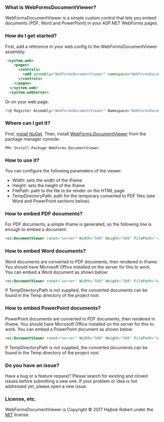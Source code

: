﻿### What is WebFormsDocumentViewer?
WebFormsDocumentViewer is a simple custom control that lets you embed documents (PDF, Word and PowerPoint) in your ASP.NET WebForms pages.

### How do I get started?
First, add a reference in your web.config to the WebFormsDocumentViewer assembly:

```xml
 <system.web>
    <pages>
      <controls>
        <add assembly="WebFormsDocumentViewer" namespace="WebFormsDocumentViewer" tagPrefix="cc" />
      </controls>
    </pages>
  </system.web>
  <system.webServer>
```

Or on your web page:

```csharp
<%@ Register Assembly="WebFormsDocumentViewer" Namespace="WebFormsDocumentViewer" TagPrefix="cc" %>
```

### Where can I get it?
First, [install NuGet](http://docs.nuget.org/docs/start-here/installing-nuget). Then, install [WebForms.DocumentViewer](https://www.nuget.org/packages/WebForms.DocumentViewer/) from the package manager console:

```
PM> Install-Package WebForms.DocumentViewer
```

### How to use it?
You can configure the following parameters of the viewer:
* Width: sets the width of the iframe
* Height: sets the height of the iframe
* FilePath: path to the file to be render on the HTML page
* TempDirectoryPath: path for the temporary converted to PDF files (see Word and PowerPoint sections below).

### How to embed PDF documents?
For PDF documents, a simple iframe is generated, so the following line is enough to embed a document:

```html
<cc:DocumentViewer runat="server" Width="500" Height="500" FilePath="~/sample.pdf" />
```

### How to embed Word documents?
Word documents are converted to PDF documents, then rendered in iframe. You should have Microsoft Office installed on the server for this to work.
You can embed a Word document as shown below:

```html
<cc:DocumentViewer runat="server" Width="500" Height="500" FilePath="sample.docx" TempDirectoryPath="~/TempFiles" />
```

If TempDirectoryPath is not supplied, the converted documents can be found in the Temp directory of the project root.


### How to embed PowerPoint documents?
PowerPoint documents are converted to PDF documents, then rendered in iframe. You should have Microsoft Office installed on the server for this to work.
You can embed a PowerPoint document as shown below:

```html
<cc:DocumentViewer runat="server" Width="500" Height="500" FilePath="sample.docx" TempDirectoryPath="~/TempFiles" />
```

If TempDirectoryPath is not supplied, the converted documents can be found in the Temp directory of the project root.

### Do you have an issue?
Have a bug or a feature request? Please search for existing and closed issues before submitting a new one. If your problem or idea is not addressed yet, please open a new issue.

### License, etc.
WebFormsDocumentViewer is Copyright © 2017 Hajbok Robert under the [MIT](http://opensource.org/licenses/MIT) license.
